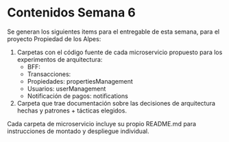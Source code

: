 # Contenidos Semana 6

Se generan los siguientes items para el entregable de esta semana, para el proyecto Propiedad de los Alpes:

1. Carpetas con el código fuente de cada microservicio propuesto para los experimentos de arquitectura:
   * BFF: 
   * Transacciones: 
   * Propiedades: propertiesManagement
   * Usuarios: userManagement
   * Notificación de pagos: notifications
2. Carpeta que trae documentación sobre las decisiones de arquitectura hechas y patrones + tácticas elegidos.

Cada carpeta de microservicio incluye su propio README.md para instrucciones de montado y despliegue individual.